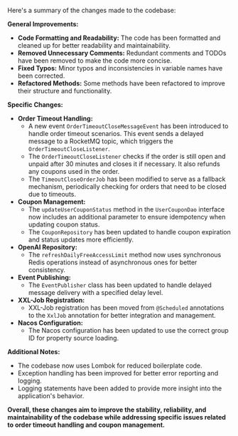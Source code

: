 Here's a summary of the changes made to the codebase:

**General Improvements:**

*   **Code Formatting and Readability:** The code has been formatted and cleaned up for better readability and maintainability.
*   **Removed Unnecessary Comments:** Redundant comments and TODOs have been removed to make the code more concise.
*   **Fixed Typos:** Minor typos and inconsistencies in variable names have been corrected.
*   **Refactored Methods:** Some methods have been refactored to improve their structure and functionality.

**Specific Changes:**

*   **Order Timeout Handling:**
    *   A new event `OrderTimeoutCloseMessageEvent` has been introduced to handle order timeout scenarios. This event sends a delayed message to a RocketMQ topic, which triggers the `OrderTimeoutCloseListener`.
    *   The `OrderTimeoutCloseListener` checks if the order is still open and unpaid after 30 minutes and closes it if necessary. It also refunds any coupons used in the order.
    *   The `TimeoutCloseOrderJob` has been modified to serve as a fallback mechanism, periodically checking for orders that need to be closed due to timeouts.
*   **Coupon Management:**
    *   The `updateUserCouponStatus` method in the `UserCouponDao` interface now includes an additional parameter to ensure idempotency when updating coupon status.
    *   The `CouponRepository` has been updated to handle coupon expiration and status updates more efficiently.
*   **OpenAI Repository:**
    *   The `refreshDailyFreeAccessLimit` method now uses synchronous Redis operations instead of asynchronous ones for better consistency.
*   **Event Publishing:**
    *   The `EventPublisher` class has been updated to handle delayed message delivery with a specified delay level.
*   **XXL-Job Registration:**
    *   XXL-Job registration has been moved from `@Scheduled` annotations to the `XxlJob` annotation for better integration and management.
*   **Nacos Configuration:**
    *   The Nacos configuration has been updated to use the correct group ID for property source loading.

**Additional Notes:**

*   The codebase now uses Lombok for reduced boilerplate code.
*   Exception handling has been improved for better error reporting and logging.
*   Logging statements have been added to provide more insight into the application's behavior.

**Overall, these changes aim to improve the stability, reliability, and maintainability of the codebase while addressing specific issues related to order timeout handling and coupon management.**